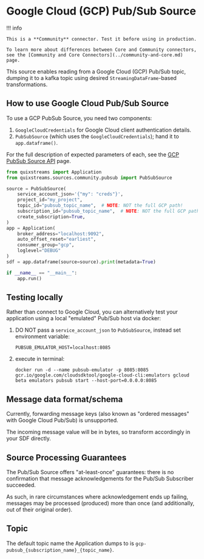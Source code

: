 # Google Cloud (GCP) Pub/Sub Source

!!! info

    This is a **Community** connector. Test it before using in production.

    To learn more about differences between Core and Community connectors, see the [Community and Core Connectors](../community-and-core.md) page.

This source enables reading from a Google Cloud (GCP) Pub/Sub topic, dumping it to a
kafka topic using desired `StreamingDataFrame`-based transformations.

## How to use Google Cloud Pub/Sub Source

To use a GCP PubSub Source, you need two components:

1. `GoogleCloudCredentials` for Google Cloud client authentication details.
2. `PubSubSource` (which uses the `GoogleCloudCredentials`); hand it to `app.dataframe()`.

For the full description of expected parameters of each, see the [GCP PubSub Source API](../../api-reference/sources.md#gcppubsubsource) page.  

```python
from quixstreams import Application
from quixstreams.sources.community.pubsub import PubSubSource

source = PubSubSource(
    service_account_json='{"my": "creds"}',
    project_id="my_project",
    topic_id="pubsub_topic_name",  # NOTE: NOT the full GCP path!
    subscription_id="pubsub_topic_name",  # NOTE: NOT the full GCP path!
    create_subscription=True,
)
app = Application(
    broker_address="localhost:9092",
    auto_offset_reset="earliest",
    consumer_group="gcp",
    loglevel="DEBUG"
)
sdf = app.dataframe(source=source).print(metadata=True)

if __name__ == "__main__":
    app.run()
```

## Testing locally

Rather than connect to Google Cloud, you can alternatively test your application using 
a local "emulated" Pub/Sub host via docker:

1. DO NOT pass a `service_account_json` to `PubSubSource`, instead set environment variable:
    
    `PUBSUB_EMULATOR_HOST=localhost:8085`

2. execute in terminal:

    `docker run -d --name pubsub-emulator -p 8085:8085 gcr.io/google.com/cloudsdktool/google-cloud-cli:emulators gcloud beta emulators pubsub start --host-port=0.0.0.0:8085`

## Message data format/schema

Currently, forwarding message keys (also known as "ordered messages" with Google Cloud Pub/Sub) is unsupported.

The incoming message value will be in bytes, so transform accordingly in your SDF directly.

## Source Processing Guarantees

The Pub/Sub Source offers "at-least-once" guarantees: there is no confirmation that
message acknowledgements for the Pub/Sub Subscriber succeeded.

As such, in rare circumstances where acknowledgement ends up failing, messages may be 
processed (produced) more than once (and additionally, out of their original order).
    
## Topic

The default topic name the Application dumps to is `gcp-pubsub_{subscription_name}_{topic_name}`.
